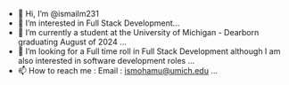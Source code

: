 - 👋 Hi, I’m @ismailm231
- 👀 I’m interested in Full Stack Development...
- 🌱 I’m currently a student at the University of Michigan - Dearborn graduating August of 2024 ...
- 💞️ I’m looking for a Full time roll in Full Stack Development although I am also interested in software development roles ...
- 📫 How to reach me : Email : ismohamu@umich.edu ...


<!---
ismailm231/ismailm231 is a ✨ special ✨ repository because its `README.md` (this file) appears on your GitHub profile.
You can click the Preview link to take a look at your changes.
--->

